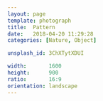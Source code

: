 ```yaml
---
layout: page
template: photograph
title:  Pattern
date:   2018-04-20 11:29:28
categories: [Nature, Object]

unsplash_id: 3ChXTytXDUI

width:       1600
height:      900
ratio:       16:9
orientation: landscape
---
```

